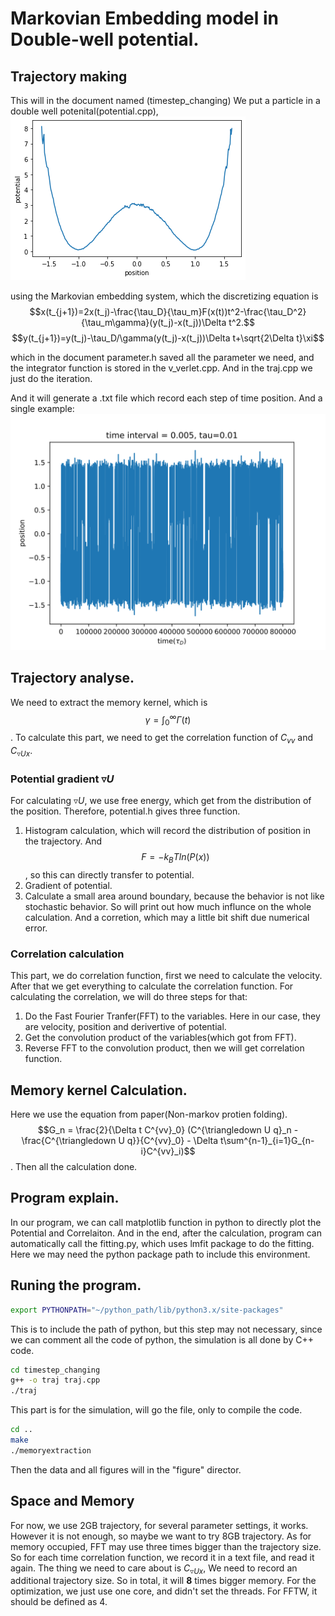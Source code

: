 # Markovian Embedding model in Double-well potential.

## Trajectory making
This will in the document named (timestep_changing)
We put a particle in a double well potenital(potential.cpp), 
![alt text](https://github.com/Sanhei/A-naive-memory-extraction/blob/main/potential.png?raw=true)

using the Markovian embedding system, which the discretizing equation is
$$x(t_{j+1})=2x(t_j)-\frac{\tau_D}{\tau_m}F(x(t))t^2-\frac{\tau_D^2}{\tau_m\gamma}(y(t_j)-x(t_j))\Delta t^2.$$
$$y(t_{j+1})=y(t_j)-\tau_D/\gamma(y(t_j)-x(t_j))\Delta t+\sqrt{2\Delta t}\xi$$

which in the document parameter.h saved all the parameter we need, and the integrator function is stored in the v_verlet.cpp. And in the traj.cpp we just do the iteration.

And it will generate a .txt file which record each step of time position. And a single example:
![alt text](https://github.com/Sanhei/A-naive-memory-extraction/blob/main/0.005_traj.svg?raw=true)
## Trajectory analyse.
We need to extract the memory kernel, which is 
$$\gamma = \int^\infty_0\Gamma(t)$$.
To calculate this part, we need to get the correlation function of $C_{vv}$ and $C_{\triangledown U x}$.
### Potential gradient $\triangledown U$
For calculating $\triangledown U$, we use free energy, which get from the distribution of the position. Therefore, potential.h gives three function.
1. Histogram calculation, which will record the distribution of position in the trajectory. And $$F = -k_BTln(P(x))$$, so this can directly transfer to potential.
2. Gradient of potential.
3. Calculate a small area around boundary, because the behavior is not like stochastic behavior. So will print out how much influnce on the whole calculation. And a corretion, which may a little bit shift due numerical error.



### Correlation calculation
This part, we do correlation function, first we need to calculate the velocity. After that we get everything to calculate the correlation function. For calculating the correlation, we will do three steps for that:
1. Do the Fast Fourier Tranfer(FFT) to the variables. Here in our case, they are velocity, position and derivertive of potential.
2. Get the convolution product of the variables(which got from FFT).
3. Reverse FFT to the convolution product, then we will get correlation function.

## Memory kernel Calculation.
Here we use the equation from paper(Non-markov protien folding).
$$G_n = \frac{2}{\Delta t C^{vv}_0} (C^{\triangledown U q}_n -\frac{C^{\triangledown U q}}{C^{vv}_0} - \Delta t\sum^{n-1}_{i=1}G_{n-i}C^{vv}_i)$$.
Then all the calculation done.

## Program explain.
In our program, we can call matplotlib function in python to directly plot the Potential and Correlaiton. And in the end, after the calculation, program can automatically call the fitting.py, which uses lmfit package to do the fitting. Here we may need the python package path to include this environment.
## Runing the program.
```bash
export PYTHONPATH="~/python_path/lib/python3.x/site-packages"
```
This is to include the path of python, but this step may not necessary, since we can comment all the code of python, the simulation is all done by C++ code.

```bash
cd timestep_changing
g++ -o traj traj.cpp
./traj
```
This part is for the simulation, will go the file, only to compile the code.
```bash
cd ..
make
./memoryextraction
```
Then the data and all figures will in the "figure" director.
## Space and Memory
For now, we use 2GB trajectory, for several parameter settings, it works. However it is not enough, so maybe we want to try 8GB trajectory. As for memory occupied, FFT may use three times bigger than the trajectory size. So for each time correlation function, we record it in a text file, and read it again.
The thing we need to care about is $C_{\triangledown U x}$, We need to record an additional trajectory size. So in total, it will $\mathbf{8}$ times bigger memory. For the optimization, we just use one core, and didn't set the threads. For FFTW, it should be defined as 4.
